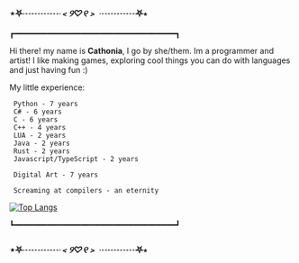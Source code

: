 ###    		⋆⛧*┈┈┈┈﹤୨♡୧﹥ ┈┈┈┈*⛧⋆
┏━━━━━━━━━━━━━━━━━━━━━━━━━━━━━━━━━━┓
 
 Hi there! my name is **Cathonia**, I go by she/them.
 Im a programmer and artist! I like making games, 
 exploring cool things you can do with languages and just having fun :)
 
 My little experience:
 ```
  Python - 7 years 
  C# - 6 years 
  C - 6 years 
  C++ - 4 years 
  LUA - 2 years
  Java - 2 years
  Rust - 2 years
  Javascript/TypeScript - 2 years
  
  Digital Art - 7 years
  
  Screaming at compilers - an eternity
```
[![Top Langs](https://github-readme-stats.vercel.app/api/top-langs/?username=CatFiji&layout=compact)](https://github.com/anuraghazra/github-readme-stats)


┗━━━━━━━━━━━━━━━━━━━━━━━━━━━━━━━━━━┛

###    		⋆⛧*┈┈┈┈﹤୨♡୧﹥ ┈┈┈┈*⛧⋆
